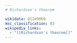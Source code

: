 ```yaml
---
# Richardson's theorem

wikidata: Q1249069
msc_classification: 03
wikipedia_links:
  - "[[Richardson's theorem]]"
---
```

